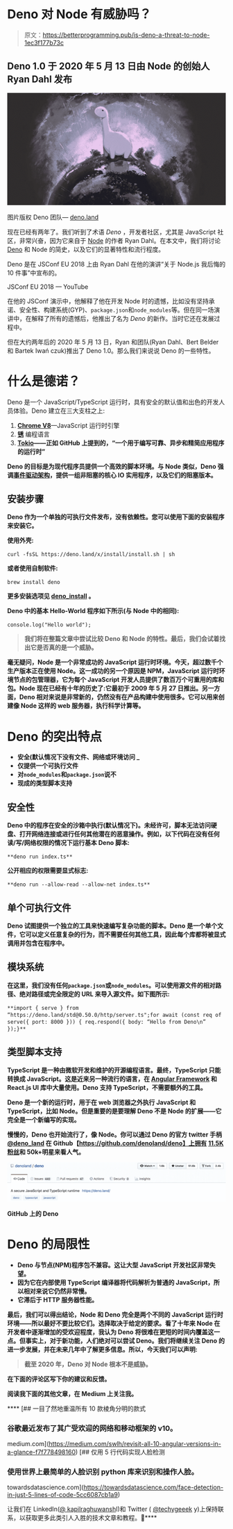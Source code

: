 # Deno 对 Node 有威胁吗？

> 原文：<https://betterprogramming.pub/is-deno-a-threat-to-node-1ec3f177b73c>

## Deno 1.0 于 2020 年 5 月 13 日由 Node 的创始人 Ryan Dahl 发布

![](img/b891c812c38d792bd78672a0ecbf9eb6.png)

图片版权 Deno 团队— [deno.land](https://deno.land/)

现在已经有两年了。我们听到了术语 *Deno* ，开发者社区，尤其是 JavaScript 社区，非常兴奋，因为它来自于 [Node](https://en.wikipedia.org/wiki/Node.js) 的作者 Ryan Dahl。在本文中，我们将讨论 [Deno](https://deno.land/) 和 Node 的简史，以及它们的显著特性和流行程度。

Deno 是在 JSConf EU 2018 上由 Ryan Dahl 在他的演讲“关于 Node.js 我后悔的 10 件事”中宣布的。

JSConf EU 2018 — YouTube

在他的 JSConf 演示中，他解释了他在开发 Node 时的遗憾，比如没有坚持承诺、安全性、构建系统(GYP)、`package.json`和`node_modules`等。但在同一场演讲中，在解释了所有的遗憾后，他推出了名为 *Deno* 的新作。当时它还在发展过程中。

但在大约两年后的 2020 年 5 月 13 日，Ryan 和团队(Ryan Dahl、Bert Belder 和 Bartek Iwań czuk)推出了 Deno 1.0。那么我们来说说 Deno 的一些特性。

# 什么是德诺？

Deno 是一个 JavaScript/TypeScript 运行时，具有安全的默认值和出色的开发人员体验。Deno 建立在三大支柱之上:

1.  [**Chrome V8**](https://v8.dev/)—JavaScript 运行时引擎
2.  [**锈**](https://www.rust-lang.org/) 编程语言
3.  [**Tokio**](https://github.com/tokio-rs/tokio)**——正如 GitHub 上提到的，“一个用于编写可靠、异步和精简应用程序的运行时”**

**Deno 的目标是为现代程序员提供一个高效的脚本环境。与 Node 类似，Deno 强调[事件驱动架构](https://en.wikipedia.org/wiki/Event-driven_architecture)，提供一组非阻塞的核心 IO 实用程序，以及它们的阻塞版本。**

## **安装步骤**

**Deno 作为一个单独的可执行文件发布，没有依赖性。您可以使用下面的安装程序来安装它。**

**使用外壳:**

```
curl -fsSL https://deno.land/x/install/install.sh | sh
```

**或者使用自制软件:**

```
brew install deno
```

**更多安装选项见 [deno_install](https://github.com/denoland/deno_install) 。**

**Deno 中的基本 Hello-World 程序如下所示(与 Node 中的相同):**

```
console.log("Hello world");
```

> **我们将在整篇文章中尝试比较 Deno 和 Node 的特性。最后，我们会试着找出它是否真的是一个威胁。**

**毫无疑问，Node 是一个非常成功的 JavaScript 运行时环境。今天，超过数千个生产版本正在使用 Node。这一成功的另一个原因是 NPM，**JavaScript 运行时环境节点的包管理器，它为每个 JavaScript 开发人员提供了数百万个可重用的库和包。Node 现在已经有十年的历史了:它最初于 2009 年 5 月 27 日推出。另一方面，Deno 相对来说是非常新的，仍然没有在产品构建中使用很多。它可以用来创建像 Node 这样的 web 服务器，执行科学计算等。****

# ****Deno 的突出特点****

*   ****安全(默认情况下没有文件、网络或环境访问 _****
*   ****仅提供一个可执行文件****
*   ****对`node_modules`和`package.json`说不****
*   ****现成的类型脚本支持****

## ****安全性****

****Deno 中的程序在安全的沙箱中执行(默认情况下)。未经许可，脚本无法访问硬盘、打开网络连接或进行任何其他潜在的恶意操作。例如，以下代码在没有任何读/写/网络权限的情况下运行基本 Deno 脚本:****

```
**deno run index.ts**
```

****公开相应的权限需要显式标志:****

```
**deno run --allow-read --allow-net index.ts**
```

## ******单个可执行文件******

****Deno 试图提供一个独立的工具来快速编写复杂功能的脚本。Deno 是一个单个文件，它可以定义任意复杂的行为，而不需要任何其他工具，因此每个库都将被显式调用并包含在程序中。****

## ****模块系统****

****在这里，我们没有任何`package.json`或`node_modules`。可以使用源文件的相对路径、绝对路径或完全限定的 URL 来导入源文件。如下图所示:****

```
**import { serve } from “https://deno.land/std@0.50.0/http/server.ts";for await (const req of serve({ port: 8000 })) { req.respond({ body: “Hello from Deno\n” });}**
```

## ****类型脚本支持****

****TypeScript 是一种由微软开发和维护的开源编程语言。最终，TypeScript 只能转换成 JavaScript。这是近来另一种流行的语言，在 [Angular Framework](https://angular.io/) 和 React.js UI 库中大量使用。Deno 支持 TypeScript，不需要额外的工具。****

****Deno 是一个新的运行时，用于在 web 浏览器之外执行 JavaScript 和 TypeScript，比如 Node。但是重要的是要理解 Deno 不是 Node 的扩展——它完全是一个新编写的实现。****

****慢慢的，Deno 也开始流行了，像 Node。你可以通过 Deno 的官方 twitter 手柄 [@deno_land](https://twitter.com/deno_land) 在 Github【https://github.com/denoland/deno】上拥有 [11.5K 粉丝](https://twitter.com/deno_land/followers)和 50k+明星来看人气。****

****![](img/42145c369c33527beca047cf777f0022.png)****

****GitHub 上的 Deno****

# ****Deno 的局限性****

*   ****Deno 与节点(NPM)程序包不兼容。这让大型 JavaScript 开发社区非常失望。****
*   ****因为它在内部使用 TypeScript 编译器将代码解析为普通的 JavaScript，所以相对来说它仍然非常慢。****
*   ****它滞后于 HTTP 服务器性能。****

****最后，我们可以得出结论，Node 和 Deno 完全是两个不同的 JavaScript 运行时环境——所以最好不要比较它们。选择取决于给定的要求。看了十年来 Node 在开发者中逐渐增加的受欢迎程度，我认为 Deno 将很难在更短的时间内覆盖这一点。但事实上，对于新功能，人们绝对可以尝试 Deno。我们将继续关注 Deno 的进一步发展，并在未来几年中了解更多信息。所以，今天我们可以声明:****

> ****截至 2020 年，Deno 对 Node 根本不是威胁。****

****在下面的评论区写下你的建议和反馈。****

****阅读我下面的其他文章，在 Medium 上关注我。****

****[](https://medium.com/swlh/revisit-all-10-angular-versions-in-a-glance-f7f778498160) [## 一目了然地重温所有 10 款棱角分明的款式

### 谷歌最近发布了其广受欢迎的网络和移动框架的 v10。

medium.com](https://medium.com/swlh/revisit-all-10-angular-versions-in-a-glance-f7f778498160) [](https://towardsdatascience.com/face-detection-in-just-5-lines-of-code-5cc6087cb1a9) [## 仅用 5 行代码实现人脸检测

### 使用世界上最简单的人脸识别 python 库来识别和操作人脸。

towardsdatascience.com](https://towardsdatascience.com/face-detection-in-just-5-lines-of-code-5cc6087cb1a9) 

让我们在 LinkedIn([@ kapilraghuwansh](https://www.linkedin.com/in/kapilraghuwanshi/)I)和 Twitter ( [@techygeeek](https://twitter.com/techygeeeky) y)上保持联系，以获取更多此类引人入胜的技术文章和教程。🤝****